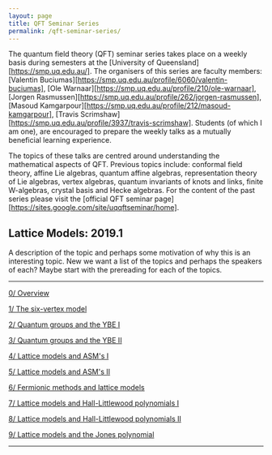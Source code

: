 ```yaml
---
layout: page
title: QFT Seminar Series
permalink: /qft-seminar-series/
---
```


The quantum field theory (QFT) seminar series takes place on a weekly basis during semesters at the [University of Queensland][https://smp.uq.edu.au/]. The organisers of this series are faculty members: [Valentin Buciumas][https://smp.uq.edu.au/profile/6060/valentin-buciumas], [Ole Warnaar][https://smp.uq.edu.au/profile/210/ole-warnaar], [Jorgen Rasmussen][https://smp.uq.edu.au/profile/262/jorgen-rasmussen], [Masoud Kamgarpour][https://smp.uq.edu.au/profile/212/masoud-kamgarpour], [Travis Scrimshaw][https://smp.uq.edu.au/profile/3937/travis-scrimshaw]. Students (of which I am one), are encouraged to prepare the weekly talks as a mutually beneficial learning experience. 

The topics of these talks are centred around understanding the mathematical aspects of QFT. Previous topics include: conformal field theory, affine Lie algebras,  quantum affine algebras, representation theory of Lie algebras, vertex algebras, quantum invariants of knots and links, finite W-algebras,  crystal basis and Hecke algebras. For the content of the past series please visit the [official QFT seminar page][https://sites.google.com/site/uqqftseminar/home].


## Lattice Models: 2019.1

A description of the topic and perhaps some motivation of why this is an interesting topic. New we want a list of the topics and perhaps the speakers of each? Maybe start with the prereading for each of the topics.

---

[0/ Overview](qft-seminar-series/overview.md)

[1/ The six-vertex model](qft-seminar-series/six-vertex-model.md)

[2/ Quantum groups and the YBE I](qft-seminar-series/quantum-groups-ybe-i.md)

[3/ Quantum groups and the YBE II](qft-seminar-series/quantum-groups-ybe-ii.md)

[4/ Lattice models and ASM's I](qft-seminar-series/lattice-models-asms-i.md)

[5/ Lattice models and ASM's II](qft-seminar-series/lattice-models-asms-ii.md)

[6/ Fermionic methods and lattice models](qft-seminar-series/fermionic-methods-lattice-models.md)

[7/ Lattice models and Hall-Littlewood polynomials I](qft-seminar-series/lattice-models-hall-littlewood-polynomials-i.md)

[8/ Lattice models and Hall-Littlewood polynomials II](qft-seminar-series/lattice-models-hall-littlewood-polynomials-ii.md)

[9/ Lattice models and the Jones polynomial](qft-seminar-series/lattice-models-jones-polynomial.md)

---